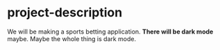 # project-description

We will be making a sports betting application. **There will be dark mode** maybe. Maybe the whole thing is dark mode.

